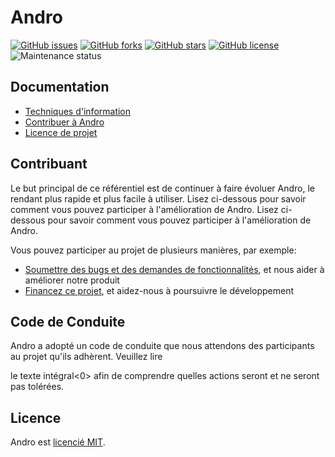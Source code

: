 # Andro

[![GitHub issues](https://img.shields.io/github/issues/CMihai99/andro?style=flat-square)](https://github.com/CMihai99/andro/issues)
[![GitHub forks](https://img.shields.io/github/forks/CMihai99/andro?style=flat-square)](https://github.com/CMihai99/andro/network)
[![GitHub stars](https://img.shields.io/github/stars/CMihai99/andro?style=flat-square)](https://github.com/CMihai99/andro/stargazers)
[![GitHub license](https://img.shields.io/github/license/CMihai99/andro?style=flat-square)](https://github.com/CMihai99/andro/blob/master/LICENSE)
![Maintenance status](https://img.shields.io/maintenance/yes/2021?style=flat-square)

## Documentation

  - [Techniques d'information](https://github.com/CMihai99/andro/blob/main/README.md)
  - [Contribuer à Andro](https://github.com/CMihai99/andro/blob/main/CONTRIBUTING.md)
  - [Licence de projet](https://github.com/CMihai99/andro/blob/main/LICENSE)

## Contribuant

Le but principal de ce référentiel est de continuer à faire évoluer Andro, le rendant plus rapide et plus facile à utiliser. Lisez ci-dessous pour savoir comment vous pouvez participer à l'amélioration de Andro. Lisez ci-dessous pour savoir comment vous pouvez participer à l'amélioration de Andro.

Vous pouvez participer au projet de plusieurs manières, par exemple:

  - [Soumettre des bugs et des demandes de fonctionnalités](https://github.com/CMihai99/andro/issues), et nous aider à améliorer notre produit
  - [Financez ce projet](https://www.paypal.com/paypalme/Impulse884?locale.x=en_US), et aidez-nous à poursuivre le développement

## Code de Conduite

Andro a adopté un code de conduite que nous attendons des participants au projet qu'ils adhèrent. Veuillez lire

le texte intégral<0> afin de comprendre quelles actions seront et ne seront pas tolérées.</p> 

## Licence

Andro est [licencié MIT](LICENSE).